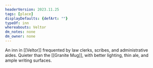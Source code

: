 ```yaml
---
headerVersion: 2023.11.25
tags: [place]
displayDefaults: {defArt: ""}
typeOf: inn
whereabouts: Veltor
dm_notes: none
dm_owner: none
---
```


An inn in [[Veltor]] frequented by law clerks, scribes, and administrative aides. Quieter than the [[Granite Mug]], with better lighting, thin ale, and ample writing surfaces.
